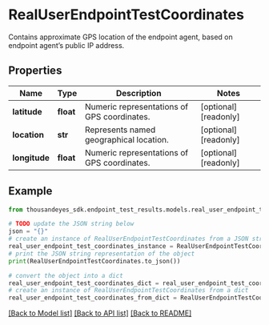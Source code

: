 # RealUserEndpointTestCoordinates

Contains approximate GPS location of the endpoint agent, based on endpoint agent’s public IP address.

## Properties

Name | Type | Description | Notes
------------ | ------------- | ------------- | -------------
**latitude** | **float** | Numeric representations of GPS coordinates. | [optional] [readonly] 
**location** | **str** | Represents named geographical location. | [optional] [readonly] 
**longitude** | **float** | Numeric representations of GPS coordinates. | [optional] [readonly] 

## Example

```python
from thousandeyes_sdk.endpoint_test_results.models.real_user_endpoint_test_coordinates import RealUserEndpointTestCoordinates

# TODO update the JSON string below
json = "{}"
# create an instance of RealUserEndpointTestCoordinates from a JSON string
real_user_endpoint_test_coordinates_instance = RealUserEndpointTestCoordinates.from_json(json)
# print the JSON string representation of the object
print(RealUserEndpointTestCoordinates.to_json())

# convert the object into a dict
real_user_endpoint_test_coordinates_dict = real_user_endpoint_test_coordinates_instance.to_dict()
# create an instance of RealUserEndpointTestCoordinates from a dict
real_user_endpoint_test_coordinates_from_dict = RealUserEndpointTestCoordinates.from_dict(real_user_endpoint_test_coordinates_dict)
```
[[Back to Model list]](../README.md#documentation-for-models) [[Back to API list]](../README.md#documentation-for-api-endpoints) [[Back to README]](../README.md)


